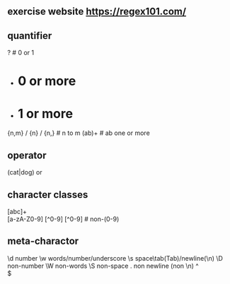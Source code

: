 ## exercise website https://regex101.com/

## quantifier
?   # 0 or 1
*   # 0 or more
+   # 1 or more
{n,m} / {n} / {n,}  # n to m
(ab)+  # ab one or more
## operator
(cat|dog)  or

## character classes
[abc]+  
[a-zA-Z0-9]
[^0-9]
[^0-9] # non-(0-9)

## meta-charactor
\d  number
\w  words/number/underscore
\s  space\tab(Tab)/newline(\n)
\D non-number
\W non-words
\S non-space
. non newline (non \n)
^  
$

